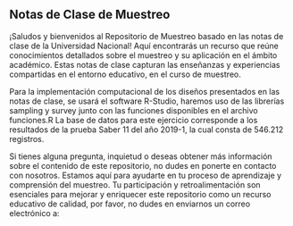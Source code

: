 ## Notas de Clase de Muestreo

¡Saludos y bienvenidos al Repositorio de Muestreo basado en las notas de clase de la Universidad Nacional! Aquí encontrarás un recurso que reúne conocimientos detallados sobre el muestreo y su aplicación en el ámbito académico. Estas notas de clase capturan las enseñanzas y experiencias compartidas en el entorno educativo, en el curso de muestreo.

Para la implementación computacional de los diseños presentados en las notas de clase, se usará el software R-Studio, haremos uso de las librerías sampling y survey junto con las funciones disponibles en el archivo funciones.R
La base de datos para este ejercicio corresponde a los resultados de la prueba Saber 11 del año 2019-1, la cual consta de 546.212 registros.


Si tienes alguna pregunta, inquietud o deseas obtener más información sobre el contenido de este repositorio, no dudes en ponerte en contacto con nosotros. Estamos aquí para ayudarte en tu proceso de aprendizaje y comprensión del muestreo. Tu participación y retroalimentación son esenciales para mejorar y enriquecer este repositorio como un recurso educativo de calidad, por favor, no dudes en enviarnos un correo electrónico a:

